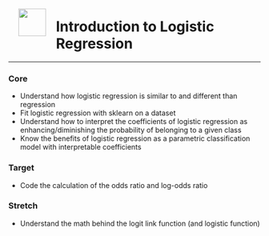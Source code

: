 <img src="http://imgur.com/1ZcRyrc.png" style="float: left; margin: 20px; height: 55px">

# Introduction to Logistic Regression


---

### Core
- Understand how logistic regression is similar to and different than regression
- Fit logistic regression with sklearn on a dataset
- Understand how to interpret the coefficients of logistic regression as enhancing/diminishing the probability of belonging to a given class
- Know the benefits of logistic regression as a parametric classification model with interpretable coefficients

### Target
- Code the calculation of the odds ratio and log-odds ratio

### Stretch
- Understand the math behind the logit link function (and logistic function)
